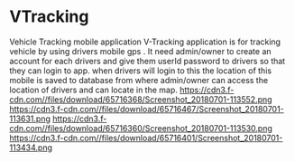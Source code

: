 # VTracking
Vehicle Tracking mobile application
V-Tracking application is for tracking vehicle by using drivers mobile gps .
It need admin/owner to create an account for each drivers and give them userId password to drivers so that they can login to app.
when drivers will login to this the location of this mobile is saved to database from where admin/owner can access the location of drivers and can locate in the map.
https://cdn3.f-cdn.com//files/download/65716368/Screenshot_20180701-113552.png
https://cdn3.f-cdn.com//files/download/65716467/Screenshot_20180701-113631.png
https://cdn3.f-cdn.com//files/download/65716360/Screenshot_20180701-113530.png
https://cdn3.f-cdn.com//files/download/65716401/Screenshot_20180701-113434.png
